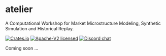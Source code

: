 # atelier

A Computational Workshop for Market Microstructure Modeling, Synthetic Simulation and Historical Replay.

[![Crates.io][badge-crates]][url-crates]
[![Apache-V2 licensed][badge-license]][url-license]
[![Discord chat][badge-discord]][url-discord]

[badge-crates]: https://img.shields.io/crates/v/atelier.svg
[url-crates]: https://crates.io/crates/atelier

[badge-license]: https://img.shields.io/badge/license-apachev2-blue.svg
[url-license]: https://github.com/iteralabs/atelier/blob/develop/LICENSE

[badge-actions]: https://github.com/iteralabs/atelier/workflows/CI/badge.svg
[url-actions]: https://github.com/iteralabs/atelier/actions?query=workflow%3ACI+branch%3Amaster

[badge-discord]: https://img.shields.io/discord/500028886025895936.svg?logo=discord&style=flat-square
[url-discord]: https://discord.gg/tokio

Coming soon ...

</div>

